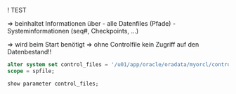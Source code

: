 
! TEST

=> beinhaltet Informationen über
		- alle Datenfiles (Pfade)
		- Systeminformationen (seq#, Checkpoints, ...)

=> wird beim Start benötigt
	=> ohne Controlfile kein Zugriff auf den Datenbestand!!


```sql
alter system set control_files = '/u01/app/oracle/oradata/myorcl/control1.ctl' ,'/u02/app/oracle/oradata/myorcl/control2.ctl' 
scope = spfile;
```

```sql
show parameter control_files;
```